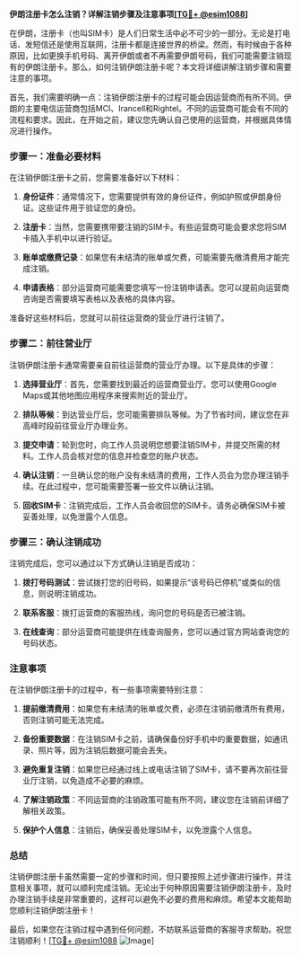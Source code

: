 **伊朗注册卡怎么注销？详解注销步骤及注意事项[[TG💪+ @esim1088](https://t.me/s/esim1088)]**

在伊朗，注册卡（也叫SIM卡）是人们日常生活中必不可少的一部分。无论是打电话、发短信还是使用互联网，注册卡都是连接世界的桥梁。然而，有时候由于各种原因，比如更换手机号码、离开伊朗或者不再需要伊朗号码，我们可能需要注销现有的伊朗注册卡。那么，如何注销伊朗注册卡呢？本文将详细讲解注销步骤和需要注意的事项。

首先，我们需要明确一点：注销伊朗注册卡的过程可能会因运营商而有所不同。伊朗的主要电信运营商包括MCI、Irancell和Rightel。不同的运营商可能会有不同的流程和要求。因此，在开始之前，建议您先确认自己使用的运营商，并根据具体情况进行操作。

### 步骤一：准备必要材料

在注销伊朗注册卡之前，您需要准备好以下材料：

1. **身份证件**：通常情况下，您需要提供有效的身份证件，例如护照或伊朗身份证。这些证件用于验证您的身份。
   
2. **注册卡**：当然，您需要携带要注销的SIM卡。有些运营商可能会要求您将SIM卡插入手机中以进行验证。

3. **账单或缴费记录**：如果您有未结清的账单或欠费，可能需要先缴清费用才能完成注销。

4. **申请表格**：部分运营商可能需要您填写一份注销申请表。您可以提前向运营商咨询是否需要填写表格以及表格的具体内容。

准备好这些材料后，您就可以前往运营商的营业厅进行注销了。

### 步骤二：前往营业厅

注销伊朗注册卡通常需要亲自前往运营商的营业厅办理。以下是具体的步骤：

1. **选择营业厅**：首先，您需要找到最近的运营商营业厅。您可以使用Google Maps或其他地图应用程序来搜索附近的营业厅。

2. **排队等候**：到达营业厅后，您可能需要排队等候。为了节省时间，建议您在非高峰时段前往营业厅办理业务。

3. **提交申请**：轮到您时，向工作人员说明您想要注销SIM卡，并提交所需的材料。工作人员会核对您的信息并检查您的账户状态。

4. **确认注销**：一旦确认您的账户没有未结清的费用，工作人员会为您办理注销手续。在此过程中，您可能需要签署一些文件以确认注销。

5. **回收SIM卡**：注销完成后，工作人员会收回您的SIM卡。请务必确保SIM卡被妥善处理，以免泄露个人信息。

### 步骤三：确认注销成功

注销完成后，您可以通过以下方式确认注销是否成功：

1. **拨打号码测试**：尝试拨打您的旧号码，如果提示“该号码已停机”或类似的信息，则说明注销成功。

2. **联系客服**：拨打运营商的客服热线，询问您的号码是否已被注销。

3. **在线查询**：部分运营商可能提供在线查询服务，您可以通过官方网站查询您的号码状态。

### 注意事项

在注销伊朗注册卡的过程中，有一些事项需要特别注意：

1. **提前缴清费用**：如果您有未结清的账单或欠费，必须在注销前缴清所有费用，否则注销可能无法完成。

2. **备份重要数据**：在注销SIM卡之前，请确保备份好手机中的重要数据，如通讯录、照片等，因为注销后数据可能会丢失。

3. **避免重复注销**：如果您已经通过线上或电话注销了SIM卡，请不要再次前往营业厅注销，以免造成不必要的麻烦。

4. **了解注销政策**：不同运营商的注销政策可能有所不同，建议您在注销前详细了解相关政策。

5. **保护个人信息**：注销后，确保妥善处理SIM卡，以免泄露个人信息。

### 总结

注销伊朗注册卡虽然需要一定的步骤和时间，但只要按照上述步骤进行操作，并注意相关事项，就可以顺利完成注销。无论出于何种原因需要注销伊朗注册卡，及时办理注销手续是非常重要的，这样可以避免不必要的费用和麻烦。希望本文能帮助您顺利注销伊朗注册卡！

最后，如果您在注销过程中遇到任何问题，不妨联系运营商的客服寻求帮助。祝您注销顺利！[[TG💪+ @esim1088](https://t.me/s/esim1088) ![Image](https://i.postimg.cc/4NQfJmqS/Snipaste-2025-05-13-00-14-12.png)]